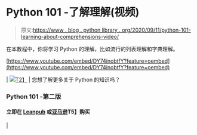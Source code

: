 # Python 101 -了解理解(视频)

> 原文:[https://www . blog . python library . org/2020/09/11/python-101-learning-about-comprehensions-video/](https://www.blog.pythonlibrary.org/2020/09/11/python-101-learning-about-comprehensions-video/)

在本教程中，你将学习 Python 的理解，比如流行的列表理解和字典理解。

[https://www.youtube.com/embed/DY74inobtfY?feature=oembed](https://www.youtube.com/embed/DY74inobtfY?feature=oembed)

| [![](../Images/9437a5e03f2225dbc315c4e7e5b908b3.png)T2】](https://leanpub.com/py101/) | 您想了解更多关于 Python 的知识吗？

### Python 101 -第二版

#### **立即在 [Leanpub](https://leanpub.com/py101) 或[亚马逊](https://amzn.to/2Zo1ARG)T5】购买**

 |